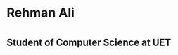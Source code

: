 <!Doctyle html>
<html>
  <body>
      <h1>Rehman Ali<h1/>
        <h2>Student of Computer Science at UET<h2/>
          <body/>
            <html/>
